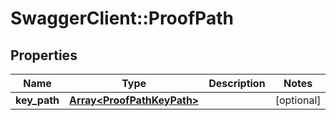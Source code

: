 # SwaggerClient::ProofPath

## Properties
Name | Type | Description | Notes
------------ | ------------- | ------------- | -------------
**key_path** | [**Array&lt;ProofPathKeyPath&gt;**](ProofPathKeyPath.md) |  | [optional] 



